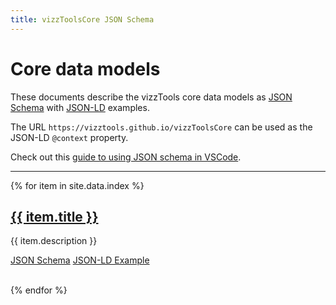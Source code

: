 ```yaml
---
title: vizzToolsCore JSON Schema
---
```


# Core data models

These documents describe the vizzTools core data models as [JSON Schema](https://json-schema.org/understanding-json-schema/) with [JSON-LD](https://json-ld.org/) examples.

The URL `https://vizztools.github.io/vizzToolsCore` can be used as the JSON-LD `@context` property.

Check out this [guide to using JSON schema in VSCode](https://omkarmore.wordpress.com/2017/04/07/json-schema/).

---

{% for item in site.data.index %}
<h2><a href="{{ item.title }}.html">{{ item.title }}</a></h2>

{{ item.description }}

<a class="btn--info" href="json-schema/{{ item.title }}.schema.json">JSON Schema</a>
<a class="btn--success" href="jsonld-examples/{{ item.title }}.jsonld">JSON-LD Example</a>

<br/>
{% endfor %}
